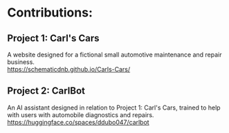 # Contributions:
## Project 1: Carl's Cars
A website designed for a fictional small automotive maintenance and repair business. <br>
https://schematicdnb.github.io/Carls-Cars/

## Project 2: CarlBot
An AI assistant designed in relation to Project 1: Carl's Cars, trained to help with users with automobile diagnostics and repairs. <br>
https://huggingface.co/spaces/ddubo047/carlbot
